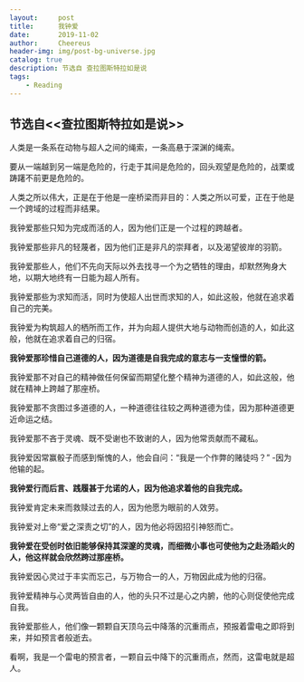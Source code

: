 ```yaml
---
layout:     post
title:      我钟爱
date:       2019-11-02
author:     Cheereus
header-img: img/post-bg-universe.jpg
catalog: true
description: 节选自 查拉图斯特拉如是说
tags:
    - Reading
---
```


## 节选自<<查拉图斯特拉如是说>>

人类是一条系在动物与超人之间的绳索，一条高悬于深渊的绳索。

要从一端越到另一端是危险的，行走于其间是危险的，回头观望是危险的，战栗或踌躇不前更是危险的。

人类之所以伟大，正是在于他是一座桥梁而非目的：人类之所以可爱，正在于他是一个跨域的过程而非结果。

我钟爱那些只知为完成而活的人，因为他们正是一个过程的跨越者。

我钟爱那些非凡的轻蔑者，因为他们正是非凡的崇拜者，以及渴望彼岸的羽箭。

我钟爱那些人，他们不先向天际以外去找寻一个为之牺牲的理由，却默然殉身大地，以期大地终有一日能为超人所有。

我钟爱那些为求知而活，同时为使超人出世而求知的人，如此这般，他就在追求着自己的完美。

我钟爱为构筑超人的栖所而工作，并为向超人提供大地与动物而创造的人，如此这般，他就在追求着自己的归宿。

**我钟爱那珍惜自己道德的人，因为道德是自我完成的意志与一支憧憬的箭。**

我钟爱那不对自己的精神做任何保留而期望化整个精神为道德的人，如此这般，他就在精神上跨越了那座桥。

我钟爱那不贪图过多道德的人，一种道德往往较之两种道德为佳，因为那种道德更近命运之结。

我钟爱那不吝于灵魂、既不受谢也不致谢的人，因为他常贡献而不藏私。

我钟爱因常赢骰子而感到惭愧的人，他会自问：“我是一个作弊的赌徒吗？” -因为他输的起。

**我钟爱行而后言、践履甚于允诺的人，因为他追求着他的自我完成。**

我钟爱肯定未来而救赎过去的人，因为他愿为眼前的人效劳。

我钟爱对上帝“爱之深责之切”的人，因为他必将因招引神怒而亡。

**我钟爱在受创时依旧能够保持其深邃的灵魂，而细微小事也可使他为之赴汤蹈火的人，他这样就会欣然跨过那座桥。**

我钟爱因心灵过于丰实而忘己，与万物合一的人，万物因此成为他的归宿。

我钟爱精神与心灵两皆自由的人，他的头只不过是心之内腑，他的心则促使他完成自我。

我钟爱那些人，他们像一颗颗自天顶乌云中降落的沉重雨点，预报着雷电之即将到来，并如预言者般逝去。

看啊，我是一个雷电的预言者，一颗自云中降下的沉重雨点，然而，这雷电就是超人。
